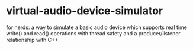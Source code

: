 # virtual-audio-device-simulator
for nerds: a way to simulate a basic audio device which supports real time write() and read() operations with thread safety and a producer/listener relationship with C++
